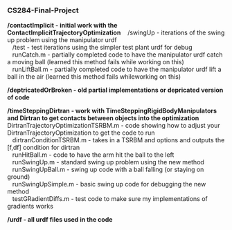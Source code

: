 ### CS284-Final-Project

**/contactImplicit - initial work with the ContactImplicitTrajectoryOptimization**
  &nbsp;&nbsp; /swingUp - iterations of the swing up problem using the manipulator urdf <br/>
  &nbsp;&nbsp; /test - test iterations using the simpler test plant urdf for debug <br/>
  &nbsp;&nbsp; runCatch.m - partially completed code to have the manipulator urdf catch a moving ball (learned this method fails while working on this) <br/>
  &nbsp;&nbsp; runLiftBall.m - partially completed code to have the manipulator urdf lift a ball in the air (learned this method fails whileworking on this)
  
**/deptricatedOrBroken - old partial implementations or depricated version of code**

**/timeSteppingDirtran - work with TimeSteppingRigidBodyManipulators and Dirtran to get contacts between objects into the optimization**
  &nbsp;&nbsp; DirtranTrajectoryOptimizationTSRBM.m - code showing how to adjust your DirtranTrajectoryOptimization to get the code to run <br/>
  &nbsp;&nbsp; dirtranConditionTSRBM.m - takes in a TSRBM and options and outputs the [f,df] condition for dirtran <br/>
  &nbsp;&nbsp; runHitBall.m - code to have the arm hit the ball to the left <br/>
  &nbsp;&nbsp; runSwingUp.m - standard swing up problem using the new method <br/>
  &nbsp;&nbsp; runSwingUpBall.m - swing up code with a ball falling (or staying on ground) <br/>
  &nbsp;&nbsp; runSwingUpSimple.m - basic swing up code for debugging the new method <br/>
  &nbsp;&nbsp; testGRadientDiffs.m - test code to make sure my implementations of gradients works <br/>

**/urdf - all urdf files used in the code**
